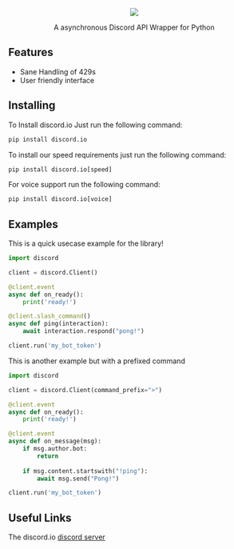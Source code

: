 <p align="center">
  <img src="https://raw.githubusercontent.com/VincentRPS/discord.io/master/docs/assets/discord.io.png" />
</p>

<p align="center">
A asynchronous Discord API Wrapper for Python
</p>

## Features

- Sane Handling of 429s
- User friendly interface

## Installing

To Install discord.io Just run the following command:

```py
pip install discord.io
```

To install our speed requirements just run the following command:

```py
pip install discord.io[speed]
```

For voice support run the following command:

```py
pip install discord.io[voice]
```

## Examples
This is a quick usecase example for the library!

```py
import discord

client = discord.Client()

@client.event
async def on_ready():
    print('ready!')

@client.slash_command()
async def ping(interaction):
    await interaction.respond("pong!")

client.run('my_bot_token')
```

This is another example but with a prefixed command

```py
import discord

client = discord.Client(command_prefix=">")

@client.event
async def on_ready():
    print('ready!')

@client.event
async def on_message(msg):
    if msg.author.bot:
        return
    
    if msg.content.startswith("!ping"):
        await msg.send("Pong!")

client.run('my_bot_token')
```

## Useful Links

The discord.io [discord server](https://discord.gg/cvCAwntVhm)
